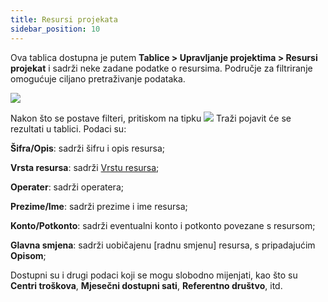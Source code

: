 ```yaml
---
title: Resursi projekata
sidebar_position: 10
---
```


Ova tablica dostupna je putem **Tablice > Upravljanje projektima > Resursi projekat** i sadrži neke zadane podatke o resursima. Područje za filtriranje omogućuje ciljano pretraživanje podataka.

![](/img/it-it/configurations/tables/projects/resources.png)

Nakon što se postave filteri, pritiskom na tipku ![](/img/neutral/common/search.png) Traži pojavit će se rezultati u tablici. Podaci su:

**Šifra/Opis**: sadrži šifru i opis resursa;

**Vrsta resursa**: sadrži [Vrstu resursa](/docs/configurations/tables/project-management/resource-type);

**Operater**: sadrži operatera;

**Prezime/Ime**: sadrži prezime i ime resursa;

**Konto/Potkonto**: sadrži eventualni konto i potkonto povezane s resursom;

**Glavna smjena**: sadrži uobičajenu [radnu smjenu] resursa, s pripadajućim **Opisom**;

Dostupni su i drugi podaci koji se mogu slobodno mijenjati, kao što su **Centri troškova**, **Mjesečni dostupni sati**, **Referentno društvo**, itd.
